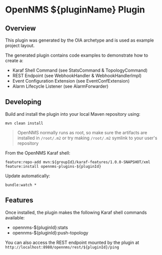 # OpenNMS ${pluginName} Plugin

## Overview

This plugin was generated by the OIA archetype and is used as example project layout.

The generated plugin contains code examples to demonstrate how to create a:
* Karaf Shell Command (see StatsCommand & TopologyCommand)
* REST Endpoint (see WebhookHandler & WebhookHandlerImpl)
* Event Configuration Extension (see EventConfExtension)
* Alarm Lifecycle Listener (see AlarmForwarder)

## Developing

Build and install the plugin into your local Maven repository using:
```
mvn clean install
```

> OpenNMS normally runs as root, so make sure the artifacts are installed in `/root/.m2` or try making `/root/.m2` symlink to your user's repository

From the OpenNMS Karaf shell:
```
feature:repo-add mvn:${groupId}/karaf-features/1.0.0-SNAPSHOT/xml
feature:install opennms-plugins-${pluginId}
```

Update automatically:
```
bundle:watch *
```

## Features

Once installed, the plugin makes the following Karaf shell commands available:
* opennms-${pluginId}:stats
* opennms-${pluginId}:push-topology

You can also access the REST endpoint mounted by the plugin at `http://localhost:8980/opennms/rest/${pluginId}/ping`
